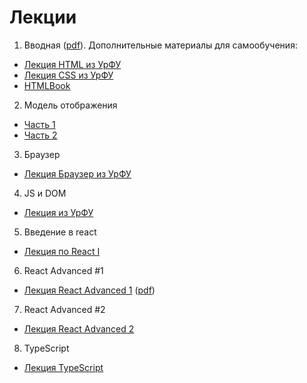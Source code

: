 # Лекции

1. Вводная ([pdf](https://github.com/itmo2019/slides/tree/master/01-start/01.pdf)). Дополнительные материалы для самообучения:

- [Лекция HTML из УрФУ](https://urfu-2018.github.io/slides/markup/01-html/#/)
- [Лекция CSS из УрФУ](https://urfu-2018.github.io/slides/markup/02-css/#/)
- [HTMLBook](http://htmlbook.ru/)

2. Модель отображения

- [Часть 1](https://rawgit.com/urfu-2016/markup-slides/master/04-mo-1/index.html)
- [Часть 2](https://rawgit.com/urfu-2016/markup-slides/master/05-mo-2/index.html)

3. Браузер

- [Лекция Браузер из УрФУ](https://urfu-2018.github.io/slides/markup/07-browser/#/)

4. JS и DOM

- [Лекция из УрФУ](https://urfu-2017.github.io/webdev-slides/06-browser-and-js/lection/index.html)

5. Введение в react

- [Лекция по React I](https://trixartem.github.io/07-react/index.html)

6. React Advanced #1

- [Лекция React Advanced 1](https://rmbaad.github.io/08-react_advanced/) ([pdf](https://github.com/rmbaad/rmbaad.github.io/blob/master/08-react_advanced/react_advanced.pdf))

7. React Advanced #2

- [Лекция React Advanced 2](https://github.com/itmo2019/slides/tree/master/07-react-advanced/07.pdf)

8. TypeScript

- [Лекция TypeScript](https://itmo2019.github.io/slides/08-typescript)
